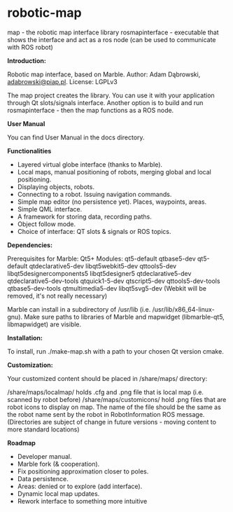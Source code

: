 # robotic-map
map - the robotic map interface library
rosmapinterface - executable that shows the interface and act as a ros node (can be used to communicate with ROS robot) 

<b>Introduction:</b>

Robotic map interface, based on Marble. Author: Adam Dąbrowski, adabrowski@piap.pl. License: LGPLv3

The map project creates the library. You can use it with your application through Qt slots/signals interface. Another option is to build and run rosmapinterface - then the map functions as a ROS node.

<b> User Manual </b>

You can find User Manual in the docs directory.

<b>Functionalities</b>

- Layered virtual globe interface (thanks to Marble).
- Local maps, manual positioning of robots, merging global and local positioning.
- Displaying objects, robots.
- Connecting to a robot. Issuing navigation commands.
- Simple map editor (no persistence yet). Places, waypoints, areas.
- Simple QML interface.
- A framework for storing data, recording paths.
- Object follow mode.
- Choice of interface: QT slots & signals or ROS topics.

<b>Dependencies:</b>

Prerequisites for Marble: Qt5+ Modules: qt5-default qtbase5-dev qt5-default qtdeclarative5-dev libqt5webkit5-dev qttools5-dev libqt5designercomponents5 libqt5designer5 qtdeclarative5-dev qtdeclarative5-dev-tools qtquick1-5-dev qtscript5-dev qttools5-dev-tools qtbase5-dev-tools qtmultimedia5-dev libqt5svg5-dev (Webkit will be removed, it's not really necessary)

Marble can install in a subdirectory of /usr/lib (i.e. /usr/lib/x86_64-linux-gnu). Make sure paths to libraries of Marble and mapwidget (libmarble-qt5, libmapwidget) are visible.

<b>Installation:</b>

To install, run ./make-map.sh with a path to your chosen Qt version cmake.

<b>Customization:</b>

Your customized content should be placed in /share/maps/ directory:

/share/maps/localmap/ holds .cfg and .png file that is local map (i.e. scanned by robot before)
/share/maps/customicons/ hold .png files that are robot icons to display on map. The name of the file should be the same as the robot name sent by the robot in RobotInformation ROS message. (Directories are subject of change in future versions - moving content to more standard locations)

<b> Roadmap </b>

- Developer manual.
- Marble fork (& cooperation).
- Fix positioning approximation closer to poles.
- Data persistence.
- Areas: denied or to explore (add interface).
- Dynamic local map updates.
- Rework interface to something more intuitive



